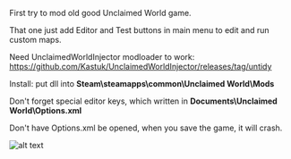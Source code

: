 First try to mod old good Unclaimed World game.

That one just add Editor and Test buttons in main menu to edit and run custom maps.

Need UnclaimedWorldInjector modloader to work: https://github.com/Kastuk/UnclaimedWorldInjector/releases/tag/untidy

Install: put dll into **Steam\steamapps\common\Unclaimed World\Mods**

Don't forget special editor keys, which written in **Documents\Unclaimed World\Options.xml**

Don't have Options.xml be opened, when you save the game, it will crash.

![alt text](https://steamuserimages-a.akamaihd.net/ugc/2461870725289971889/890775EB026C8339B7CA6B839BF359E1B7D956C4/?imw=1024&imh=575&ima=fit&impolicy=Letterbox&imcolor=%23000000&letterbox=true)
